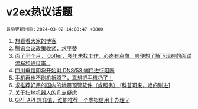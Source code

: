 # v2ex热议话题

`最后更新时间：2024-03-02 14:08:47 +0800`

1. [想看看大家的博客](https://www.v2ex.com/t/1019932)
1. [腾讯会议政策收紧，求平替](https://www.v2ex.com/t/1019892)
1. [面了半个月， 0offer，多年未找工作，心态有点崩，顺便想了解下现在的面试流程和通过率...](https://www.v2ex.com/t/1019889)
1. [四川电信即将开始对 DNS/53 端口进行阻断](https://www.v2ex.com/t/1019877)
1. [手机再也不刷机折腾了，真想把手机扔了！](https://www.v2ex.com/t/1019996)
1. [求推荐好用的国内的地震预警软件（或服务） [科普可来，喷的别进]](https://www.v2ex.com/t/1019849)
1. [关于扫地机器人的几点疑虑](https://www.v2ex.com/t/1019971)
1. [GPT API 想充值，谁能推荐一个虚拟信用卡办理？](https://www.v2ex.com/t/1019794)

